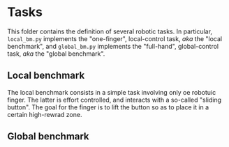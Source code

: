 # Tasks

This folder contains the definition of several robotic tasks. In particular, `local_bm.py` implements the "one-finger", local-control task, *aka* the "local benchmark", and `global_bm.py` implements the "full-hand", global-control task, *aka* the "global benchmark".

## Local benchmark

The local benchmark consists in a simple task involving only oe robotuic finger. The latter is effort controlled, and interacts with a so-called "sliding button". The goal for the finger is to lift the button so as to place it in a certain high-rewrad zone.

## Global benchmark
